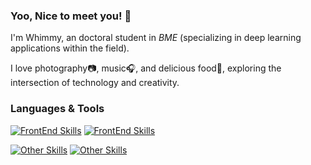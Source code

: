 ### Yoo, Nice to meet you! 👋

I'm Whimmy, an doctoral student in *BME* (specializing in deep learning applications within the field). 

I love photography📷, music🎧, and delicious food🍜, exploring the intersection of technology and creativity.

<!-- [![GitHub](https://img.shields.io/badge/dynamic/json?logo=github&label=GitHub&labelColor=495867&color=495867&query=%24.data.totalSubs&url=https%3A%2F%2Fapi.spencerwoo.com%2Fsubstats%2F%3Fsource%3Dgithub%26queryKey%3DWhimmey&style=flat-square)](https://github.com/Whimmey) -->

### Languages & Tools
[![FrontEnd Skills](https://skillicons.dev/icons?i=html,css,js,ts,python,java)](https://skillicons.dev)
[![FrontEnd Skills](https://skillicons.dev/icons?i=nodejs,webpack,vue,vite)](https://skillicons.dev)

[![Other Skills](https://skillicons.dev/icons?i=tensorflow,pytorch)](https://skillicons.dev)
[![Other Skills](https://skillicons.dev/icons?i=ps,pr)](https://skillicons.dev)

<!-- ![Whimmey's GitHub stats](https://github-readme-stats.vercel.app/api?username=Whimmey&show_icons=true&theme=tokyonight) -->
